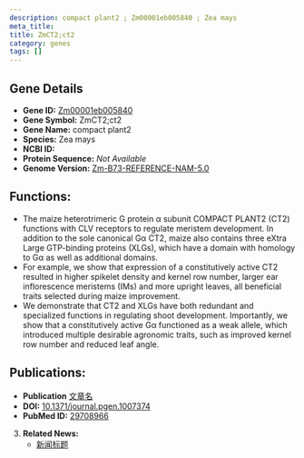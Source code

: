 ```yaml
---
description: compact plant2 ; Zm00001eb005840 ; Zea mays
meta_title:
title: ZmCT2;ct2
category: genes
tags: []
---
```


## Gene Details
- **Gene ID:**	[Zm00001eb005840](https://www.maizegdb.org/gene_center/gene/Zm00001eb005840)
- **Gene Symbol:** ZmCT2;ct2
- **Gene Name:** compact plant2
- **Species:** Zea mays
- **NCBI ID:** [  ]()
- **Protein Sequence:** *Not Available*
- **Genome Version:** [Zm-B73-REFERENCE-NAM-5.0](https://www.maizegdb.org/genome/assembly/Zm-B73-REFERENCE-NAM-5.0)

## Functions:
   - The maize heterotrimeric G protein α subunit COMPACT PLANT2 (CT2) functions with CLV receptors to regulate meristem development. In addition to the sole canonical Gα CT2, maize also contains three eXtra Large GTP-binding proteins (XLGs), which have a domain with homology to Gα as well as additional domains.
   - For example, we show that expression of a constitutively active CT2 resulted in higher spikelet density and kernel row number, larger ear inflorescence meristems (IMs) and more upright leaves, all beneficial traits selected during maize improvement.
   - We demonstrate that CT2 and XLGs have both redundant and specialized functions in regulating shoot development. Importantly, we show that a constitutively active Gα functioned as a weak allele, which introduced multiple desirable agronomic traits, such as improved kernel row number and reduced leaf angle.

## Publications:
   - **Publication** [文章名](https://www.ncbi.nlm.nih.gov/pmc/articles/PMC5945058/)
   - **DOI:** [10.1371/journal.pgen.1007374](https://www.ncbi.nlm.nih.gov/pmc/articles/PMC5945058/)
   - **PubMed ID:** [29708966](https://pubmed.ncbi.nlm.nih.gov/29708966/)

3. **Related News:**
   - [新闻标题]()
